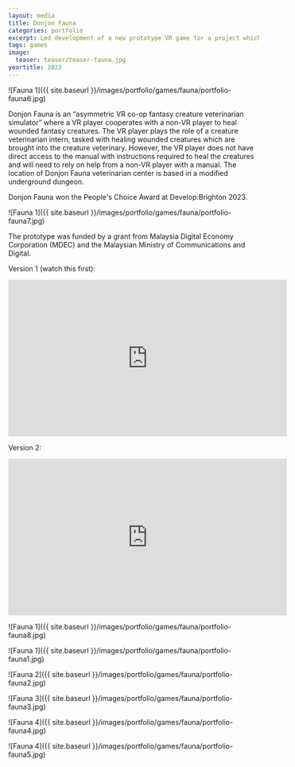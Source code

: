 ```yaml
---
layout: media
title: Donjon Fauna
categories: portfolio
excerpt: Led development of a new prototype VR game for a project which received grant funding from the Malaysian government.
tags: games
image:
  teaser: teaser/teaser-fauna.jpg
yeartitle: 2023
---
```


![Fauna 1]({{ site.baseurl }}/images/portfolio/games/fauna/portfolio-fauna6.jpg)

Donjon Fauna is an “asymmetric VR co-op fantasy creature veterinarian simulator” where a VR player cooperates with a non-VR player to heal wounded fantasy creatures. The VR player plays the role of a creature veterinarian intern, tasked with healing wounded creatures which are brought into the creature veterinary. However, the VR player does not have direct access to the manual with instructions required to heal the creatures and will need to rely on help from a non-VR player with a manual. The location of Donjon Fauna veterinarian center is based in a modified underground dungeon.

Donjon Fauna won the People's Choice Award at Develop:Brighton 2023.

![Fauna 1]({{ site.baseurl }}/images/portfolio/games/fauna/portfolio-fauna7.jpg)

The prototype was funded by a grant from Malaysia Digital Economy Corporation (MDEC) and the Malaysian Ministry of Communications and Digital.

Version 1 (watch this first):

<iframe width="560" height="315" src="https://youtu.be/r5YLi4kNvbs?si=Aapcv2SElziv3kvh" title="YouTube video player" frameborder="0" allow="accelerometer; autoplay; clipboard-write; encrypted-media; gyroscope; picture-in-picture; web-share" allowfullscreen></iframe>

Version 2:

<iframe width="560" height="315" src="https://www.youtube.com/embed/zipseFMan6E" title="YouTube video player" frameborder="0" allow="accelerometer; autoplay; clipboard-write; encrypted-media; gyroscope; picture-in-picture; web-share" allowfullscreen></iframe>

![Fauna 1]({{ site.baseurl }}/images/portfolio/games/fauna/portfolio-fauna8.jpg)

![Fauna 1]({{ site.baseurl }}/images/portfolio/games/fauna/portfolio-fauna1.jpg)

![Fauna 2]({{ site.baseurl }}/images/portfolio/games/fauna/portfolio-fauna2.jpg)

![Fauna 3]({{ site.baseurl }}/images/portfolio/games/fauna/portfolio-fauna3.jpg)

![Fauna 4]({{ site.baseurl }}/images/portfolio/games/fauna/portfolio-fauna4.jpg)

![Fauna 4]({{ site.baseurl }}/images/portfolio/games/fauna/portfolio-fauna5.jpg)
